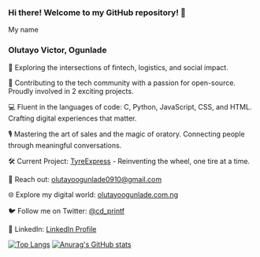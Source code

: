 ### Hi there! Welcome to my GitHub repository! 👋

My name
### Olutayo Victor, Ogunlade
🚀 Exploring the intersections of fintech, logistics, and social impact. 

🌟 Contributing to the tech community with a passion for open-source. Proudly involved in 2 exciting projects.

💻 Fluent in the languages of code: C, Python, JavaScript, CSS, and HTML. Crafting digital experiences that matter.

🎙️ Mastering the art of sales and the magic of oratory. Connecting people through meaningful conversations.

🛠️ Current Project: [TyreExpress](https://github.com/Olutayo0910/TyreExpress) - Reinventing the wheel, one tire at a time.

📧 Reach out: olutayoogunlade0910@gmail.com

🌐 Explore my digital world: [olutayoogunlade.com.ng](https://www.olutayoogunlade.com.ng/)

🐦 Follow me on Twitter: [@cd_printf](https://twitter.com/cd_printf)

💼 LinkedIn: [LinkedIn Profile](https://www.linkedin.com/in/olutayo-victor-ogunlade-cpca-5644261a5)

[![Top Langs](https://github-readme-stats.vercel.app/api/top-langs/?username=Olutayo0910&layout=donut-vertical)](https://github.com/Olutayo0910/github-readme-stats)
[![Anurag's GitHub stats](https://github-readme-stats.vercel.app/api?username=Olutayo0910)](https://github.com/Olutayo0910/github-readme-stats)
